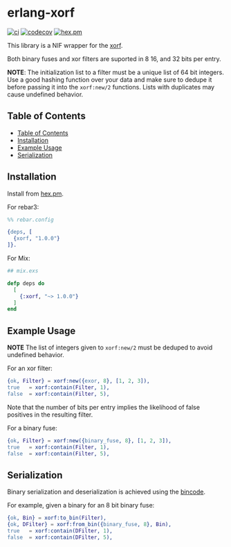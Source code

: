 # erlang-xorf <!-- omit in toc -->

[![ci](https://github.com/helium/erlang-xorf/actions/workflows/erlang.yml/badge.svg)](https://github.com/helium/erlang-xorf/actions/workflows/erlang.yml)
[![codecov](https://codecov.io/gh/helium/erlang-xorf/branch/master/graph/badge.svg?token=h7C8KMXO8K)](https://codecov.io/gh/helium/erlang-xorf)
[![hex.pm](https://img.shields.io/hexpm/v/erlang-xorf)](https://hex.pm/packages/erlang-xorf)

This library is a NIF wrapper for the [xorf](https://crates.io/crates/xorf).

Both binary fuses and xor filters are suported in 8 16, and 32 bits per entry.

**NOTE**: The initialization list to a filter must be a unique list of 64 bit
integers. Use a good hashing function over your data and make sure to dedupe it
before passing it into the `xorf:new/2` functions. Lists with duplicates may
cause undefined behavior.

## Table of Contents

- [Table of Contents](#table-of-contents)
- [Installation](#installation)
- [Example Usage](#example-usage)
- [Serialization](#serialization)

## Installation

Install from [hex.pm](https://hex.pm/packages/xorf).

For rebar3:

```erlang
%% rebar.config

{deps, [
  {xorf, "1.0.0"}
]}.
```

For Mix:

```elixir
## mix.exs

defp deps do
  [
    {:xorf, "~> 1.0.0"}
  ]
end
```

## Example Usage

**NOTE** The list of integers given to `xorf:new/2` must be deduped to avoid
undefined behavior.

For an xor filter:

```erlang
{ok, Filter} = xorf:new({exor, 8}, [1, 2, 3]),
true   = xorf:contain(Filter, 1),
false  = xorf:contain(Filter, 5),
```

Note that the number of bits per entry implies the likelihood of false positives
in the resulting filter.

For a binary fuse:

```erlang
{ok, Filter} = xorf:new({binary_fuse, 8}, [1, 2, 3]),
true   = xorf:contain(Filter, 1),
false  = xorf:contain(Filter, 5),
```

## Serialization

Binary serialization and deserialization is achieved using the [bincode](https://github.com/bincode-org/bincode).

For example, given a binary for an 8 bit binary fuse:

```erlang
{ok, Bin} = xorf:to_bin(Filter),
{ok, DFilter} = xorf:from_bin({binary_fuse, 8}, Bin),
true   = xorf:contain(DFilter, 1),
false  = xorf:contain(DFilter, 5),
```
